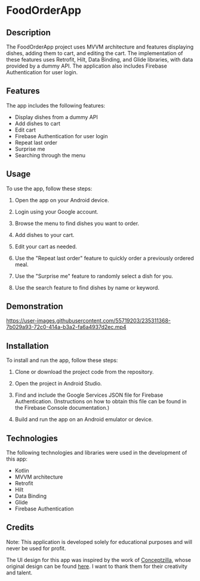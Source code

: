 # FoodOrderApp

## Description

The FoodOrderApp project uses MVVM architecture and features displaying dishes, adding them to cart, and editing the cart. The implementation of these features uses Retrofit, Hilt, Data Binding, and Glide libraries, with data provided by a dummy API. The application also includes Firebase Authentication for user login.

## Features

The app includes the following features:

- Display dishes from a dummy API
- Add dishes to cart
- Edit cart
- Firebase Authentication for user login
- Repeat last order
- Surprise me
- Searching through the menu

## Usage

To use the app, follow these steps:

1. Open the app on your Android device.

2. Login using your Google account.

3. Browse the menu to find dishes you want to order.

4. Add dishes to your cart.

5. Edit your cart as needed.

6. Use the "Repeat last order" feature to quickly order a previously ordered meal.

7. Use the "Surprise me" feature to randomly select a dish for you.

8. Use the search feature to find dishes by name or keyword.

## Demonstration

https://user-images.githubusercontent.com/55719203/235311368-7b029a93-72c0-414a-b3a2-fa6a4937d2ec.mp4

## Installation

To install and run the app, follow these steps:

1. Clone or download the project code from the repository.

2. Open the project in Android Studio.

3. Find and include the Google Services JSON file for Firebase Authentication. (Instructions on how to obtain this file can be found in the Firebase Console documentation.)

4. Build and run the app on an Android emulator or device.


## Technologies

The following technologies and libraries were used in the development of this app:

- Kotlin
- MVVM architecture
- Retrofit
- Hilt
- Data Binding
- Glide
- Firebase Authentication

## Credits

Note: This application is developed solely for educational purposes and will never be used for profit.

The UI design for this app was inspired by the work of [Conceptzilla](https://dribbble.com/Conceptzilla), whose original design can be found [here](https://dribbble.com/shots/18221219-Food-Delivery-App-Concept). I want to thank them for their creativity and talent.
